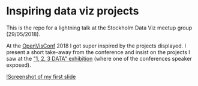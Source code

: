 # Inspiring data viz projects


This is the repo for a lightning talk at the Stockholm Data Viz meetup
group (29/05/2018).

At the [OpenVisConf](http://openvisconf.com/) 2018 I got super inspired by the projects displayed.
I present a short take-away from the conference and insist on the projects I saw at the ["1, 2, 3 DATA" exhibition](https://123data.paris/collection) (where one of the conferences speaker exposed).

[!Screenshot of my first slide](screenshot-slides.png)
